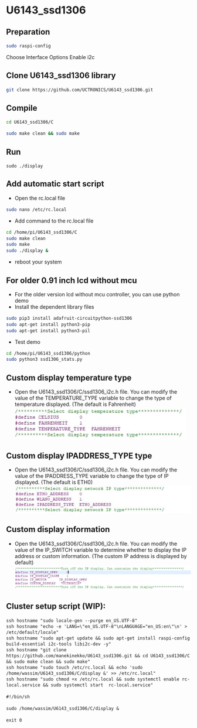 # U6143_ssd1306
## Preparation
```bash
sudo raspi-config
```
Choose Interface Options 
Enable i2c

##  Clone U6143_ssd1306 library 
```bash
git clone https://github.com/UCTRONICS/U6143_ssd1306.git
```
## Compile 
```bash
cd U6143_ssd1306/C
```
```bash
sudo make clean && sudo make 
```
## Run 
```
sudo ./display
```

## Add automatic start script
- Open the rc.local file 
```bash
sudo nano /etc/rc.local
```
- Add command to the rc.local file
```bash
cd /home/pi/U6143_ssd1306/C
sudo make clean 
sudo make 
sudo ./display &
```
- reboot your system

## For older 0.91 inch lcd without mcu 
- For the older version lcd without mcu controller, you can use python demo
- Install the dependent library files
```bash
sudo pip3 install adafruit-circuitpython-ssd1306
sudo apt-get install python3-pip
sudo apt-get install python3-pil
```
- Test demo 
```bash 
cd /home/pi/U6143_ssd1306/python 
sudo python3 ssd1306_stats.py
```

## Custom display temperature type 
- Open the U6143_ssd1306/C/ssd1306_i2c.h file. You can modify the value of the TEMPERATURE_TYPE variable to change the type of temperature displayed. (The default is Fahrenheit)
![EasyBehavior](https://github.com/UCTRONICS/pic/blob/master/OLED/select_temperature.jpg)


## Custom display IPADDRESS_TYPE type 
- Open the U6143_ssd1306/C/ssd1306_i2c.h file. You can modify the value of the IPADDRESS_TYPE variable to change the type of IP displayed. (The default is ETH0)
![EasyBehavior](https://github.com/UCTRONICS/pic/blob/master/OLED/select_ip.jpg)

## Custom display information 
- Open the U6143_ssd1306/C/ssd1306_i2c.h file. You can modify the value of the IP_SWITCH variable to determine whether to display the IP address or custom information. (The custom IP address is displayed by default)
![EasyBehavior](https://github.com/UCTRONICS/pic/blob/master/OLED/custom_display.jpg)

## Cluster setup script (WIP):

```
ssh hostname "sudo locale-gen --purge en_US.UTF-8"
ssh hostname "echo -e 'LANG=\"en_US.UTF-8"\nLANGUAGE="en_US:en\"\n' > /etc/default/locale"
ssh hostname "sudo apt-get update && sudo apt-get install raspi-config build-essential i2c-tools libi2c-dev -y"
ssh hostname "git clone https://github.com/manekinekko/U6143_ssd1306.git && cd U6143_ssd1306/C && sudo make clean && sudo make"
ssh hostname "sudo touch /etc/rc.local && echo 'sudo /home/wassim/U6143_ssd1306/C/display &' >> /etc/rc.local"
ssh hostname "sudo chmod +x /etc/rc.local && sudo systemctl enable rc-local.service && sudo systemctl start  rc-local.service"

#!/bin/sh

sudo /home/wassim/U6143_ssd1306/C/display &

exit 0

```







